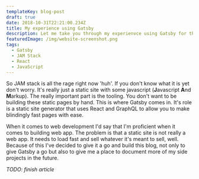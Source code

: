```yaml
---
templateKey: blog-post
draft: true
date: 2018-10-31T22:21:00.234Z
title: My experience using Gatsby
description: Let me take you through my experienvce using Gatsby for the first time.
featuredImage: /img/website-screenshot.png
tags:
  - Gatsby
  - JAM Stack
  - React
  - JavaScript
---
```

So JAM stack is all the rage right now 'huh'. If you don't know what it is yet don't worry. It's really just a static site with some javascript (**J**avascript **A**nd **M**arkup). The really important part is the tooling. You don't want to be building these static pages by hand. This is where Gatsby comes in. It's role is a static site generator that uses React and GraphQL to allow you to make blindingly fast pages with ease.

When it comes to web development I'd say that I'm proficient when it comes to building web app. The problem is that a static site is not really a web app. It needs to load fast and sell whatever it's meant to sell, well. Because of this I've decided to give it a go and build this blog, not only to give Gatsby a go but also to give me a place to document more of my side projects in the future.

_TODO: finish article_
